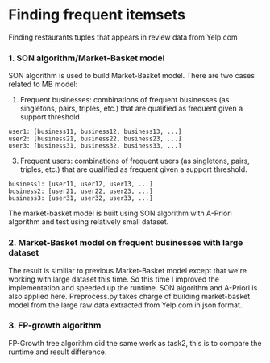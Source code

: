# Finding frequent itemsets
Finding restaurants tuples that appears in review data from Yelp.com

### 1. SON algorithm/Market-Basket model
SON algorithm is used to build Market-Basket model. There are two cases related to MB model:
  1. Frequent businesses: combinations of frequent businesses (as singletons, pairs, triples, etc.) that are qualified as frequent given a support threshold
```
user1: [business11, business12, business13, ...]
user2: [business21, business22, business23, ...]
user3: [business31, business32, business33, ...]
```
    
  3. Frequent users: combinations of frequent users (as singletons, pairs, triples, etc.) that are qualified as frequent given a support threshold.
```
business1: [user11, user12, user13, ...]
business2: [user21, user22, user23, ...]
business3: [user31, user32, user33, ...]
```
The market-basket model is built using SON algorithm with A-Priori algorithm and test using relatively small dataset.

### 2. Market-Basket model on frequent businesses with large dataset
The result is similiar to previous Market-Basket model except that we're working with large dataset this time. So this time I improved the implementation and speeded up the runtime. SON algorithm and A-Priori is also applied here.
Preprocess.py takes charge of building market-basket model from the large raw data extracted from Yelp.com in json format.

### 3. FP-growth algorithm
FP-Growth tree algorithm did the same work as task2, this is to compare the runtime and result difference. 

